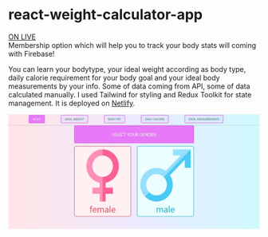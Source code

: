 # react-weight-calculator-app

[ON LIVE](https://bodygoal.tech/)  
Membership option which will help you to track your body stats will coming with Firebase!

You can learn your bodytype, your ideal weight according as body type, daily calorie requirement for your body goal and your ideal body measurements by your info. Some of data coming from API, some of data calculated manually. I used Tailwind for styling and Redux Toolkit for state management. It is deployed on [Netlify](https://bodygoal.tech/).

[![Weather App React](https://raw.githubusercontent.com/sinansk/personal-portfolio/main/src/images/bodygoal-app.JPG)](https://bodygoal.tech/)
